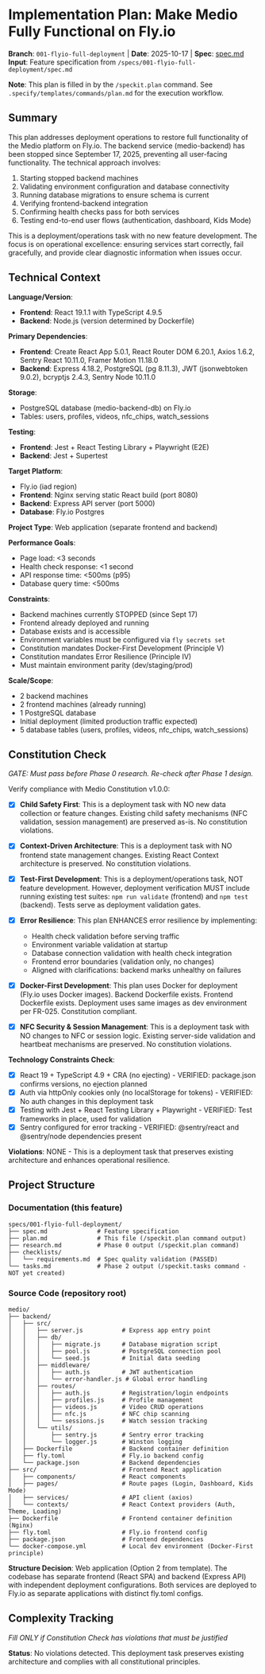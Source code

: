 # Implementation Plan: Make Medio Fully Functional on Fly.io

**Branch**: `001-flyio-full-deployment` | **Date**: 2025-10-17 | **Spec**: [spec.md](./spec.md)
**Input**: Feature specification from `/specs/001-flyio-full-deployment/spec.md`

**Note**: This plan is filled in by the `/speckit.plan` command. See `.specify/templates/commands/plan.md` for the execution workflow.

## Summary

This plan addresses deployment operations to restore full functionality of the Medio platform on Fly.io. The backend service (medio-backend) has been stopped since September 17, 2025, preventing all user-facing functionality. The technical approach involves:

1. Starting stopped backend machines
2. Validating environment configuration and database connectivity
3. Running database migrations to ensure schema is current
4. Verifying frontend-backend integration
5. Confirming health checks pass for both services
6. Testing end-to-end user flows (authentication, dashboard, Kids Mode)

This is a deployment/operations task with no new feature development. The focus is on operational excellence: ensuring services start correctly, fail gracefully, and provide clear diagnostic information when issues occur.

## Technical Context

**Language/Version**:
- **Frontend**: React 19.1.1 with TypeScript 4.9.5
- **Backend**: Node.js (version determined by Dockerfile)

**Primary Dependencies**:
- **Frontend**: Create React App 5.0.1, React Router DOM 6.20.1, Axios 1.6.2, Sentry React 10.11.0, Framer Motion 11.18.0
- **Backend**: Express 4.18.2, PostgreSQL (pg 8.11.3), JWT (jsonwebtoken 9.0.2), bcryptjs 2.4.3, Sentry Node 10.11.0

**Storage**:
- PostgreSQL database (medio-backend-db) on Fly.io
- Tables: users, profiles, videos, nfc_chips, watch_sessions

**Testing**:
- **Frontend**: Jest + React Testing Library + Playwright (E2E)
- **Backend**: Jest + Supertest

**Target Platform**:
- Fly.io (iad region)
- **Frontend**: Nginx serving static React build (port 8080)
- **Backend**: Express API server (port 5000)
- **Database**: Fly.io Postgres

**Project Type**: Web application (separate frontend and backend)

**Performance Goals**:
- Page load: <3 seconds
- Health check response: <1 second
- API response time: <500ms (p95)
- Database query time: <500ms

**Constraints**:
- Backend machines currently STOPPED (since Sept 17)
- Frontend already deployed and running
- Database exists and is accessible
- Environment variables must be configured via `fly secrets set`
- Constitution mandates Docker-First Development (Principle V)
- Constitution mandates Error Resilience (Principle IV)
- Must maintain environment parity (dev/staging/prod)

**Scale/Scope**:
- 2 backend machines
- 2 frontend machines (already running)
- 1 PostgreSQL database
- Initial deployment (limited production traffic expected)
- 5 database tables (users, profiles, videos, nfc_chips, watch_sessions)

## Constitution Check

*GATE: Must pass before Phase 0 research. Re-check after Phase 1 design.*

Verify compliance with Medio Constitution v1.0.0:

- [x] **Child Safety First**: This is a deployment task with NO new data collection or feature changes. Existing child safety mechanisms (NFC validation, session management) are preserved as-is. No constitution violations.

- [x] **Context-Driven Architecture**: This is a deployment task with NO frontend state management changes. Existing React Context architecture is preserved. No constitution violations.

- [x] **Test-First Development**: This is a deployment/operations task, NOT feature development. However, deployment verification MUST include running existing test suites: `npm run validate` (frontend) and `npm test` (backend). Tests serve as deployment validation gates.

- [x] **Error Resilience**: This plan ENHANCES error resilience by implementing:
  - Health check validation before serving traffic
  - Environment variable validation at startup
  - Database connection validation with health check integration
  - Frontend error boundaries (validation only, no changes)
  - Aligned with clarifications: backend marks unhealthy on failures

- [x] **Docker-First Development**: This plan uses Docker for deployment (Fly.io uses Docker images). Backend Dockerfile exists. Frontend Dockerfile exists. Deployment uses same images as dev environment per FR-025. Constitution compliant.

- [x] **NFC Security & Session Management**: This is a deployment task with NO changes to NFC or session logic. Existing server-side validation and heartbeat mechanisms are preserved. No constitution violations.

**Technology Constraints Check**:
- [x] React 19 + TypeScript 4.9 + CRA (no ejecting) - VERIFIED: package.json confirms versions, no ejection planned
- [x] Auth via httpOnly cookies only (no localStorage for tokens) - VERIFIED: No auth changes in this deployment task
- [x] Testing with Jest + React Testing Library + Playwright - VERIFIED: Test frameworks in place, used for validation
- [x] Sentry configured for error tracking - VERIFIED: @sentry/react and @sentry/node dependencies present

**Violations**: NONE - This is a deployment task that preserves existing architecture and enhances operational resilience.

## Project Structure

### Documentation (this feature)

```
specs/001-flyio-full-deployment/
├── spec.md              # Feature specification
├── plan.md              # This file (/speckit.plan command output)
├── research.md          # Phase 0 output (/speckit.plan command)
├── checklists/
│   └── requirements.md  # Spec quality validation (PASSED)
└── tasks.md             # Phase 2 output (/speckit.tasks command - NOT yet created)
```

### Source Code (repository root)

```
medio/
├── backend/
│   ├── src/
│   │   ├── server.js           # Express app entry point
│   │   ├── db/
│   │   │   ├── migrate.js      # Database migration script
│   │   │   ├── pool.js         # PostgreSQL connection pool
│   │   │   └── seed.js         # Initial data seeding
│   │   ├── middleware/
│   │   │   ├── auth.js         # JWT authentication
│   │   │   └── error-handler.js # Global error handling
│   │   ├── routes/
│   │   │   ├── auth.js         # Registration/login endpoints
│   │   │   ├── profiles.js     # Profile management
│   │   │   ├── videos.js       # Video CRUD operations
│   │   │   ├── nfc.js          # NFC chip scanning
│   │   │   └── sessions.js     # Watch session tracking
│   │   └── utils/
│   │       ├── sentry.js       # Sentry error tracking
│   │       └── logger.js       # Winston logging
│   ├── Dockerfile              # Backend container definition
│   ├── fly.toml                # Fly.io backend config
│   └── package.json            # Backend dependencies
├── src/                        # Frontend React application
│   ├── components/             # React components
│   ├── pages/                  # Route pages (Login, Dashboard, Kids Mode)
│   ├── services/               # API client (axios)
│   └── contexts/               # React Context providers (Auth, Theme, Loading)
├── Dockerfile                  # Frontend container definition (Nginx)
├── fly.toml                    # Fly.io frontend config
├── package.json                # Frontend dependencies
└── docker-compose.yml          # Local dev environment (Docker-First principle)
```

**Structure Decision**: Web application (Option 2 from template). The codebase has separate frontend (React SPA) and backend (Express API) with independent deployment configurations. Both services are deployed to Fly.io as separate applications with distinct fly.toml configs.

## Complexity Tracking

*Fill ONLY if Constitution Check has violations that must be justified*

**Status**: No violations detected. This deployment task preserves existing architecture and complies with all constitutional principles.

